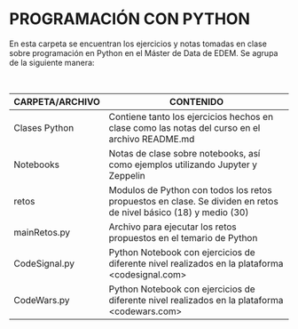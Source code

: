 # PROGRAMACIÓN CON PYTHON

En esta carpeta se encuentran los ejercicios y notas tomadas en clase sobre programación en Python en el Máster de Data de EDEM. Se agrupa de la siguiente manera:

<br>

| CARPETA/ARCHIVO | CONTENIDO |
| ------ | ------ |
| Clases Python | Contiene tanto los ejercicios hechos en clase como las notas del curso en el archivo README.md |
| Notebooks | Notas de clase sobre notebooks, así como ejemplos utilizando Jupyter y Zeppelin |
| retos | Modulos de Python con todos los retos propuestos en clase. Se dividen en retos de nivel básico (18) y medio (30) |
| mainRetos.py | Archivo para ejecutar los retos propuestos en el temario de Python |
| CodeSignal.py | Python Notebook con ejercicios de diferente nivel realizados en la plataforma <codesignal.com>  |
| CodeWars.py | Python Notebook con ejercicios de diferente nivel realizados en la plataforma <codewars.com>  |





